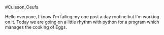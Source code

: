 #Cuisson_Oeufs

Hello everyone, I know I'm failing my one post a day routine but I'm working on it.
Today we are going on a little rhythm with python for a program which manages the cooking of Eggs.